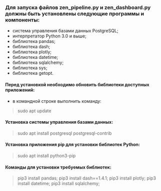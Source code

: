 ### Для запуска файлов zen_pipeline.py и zen_dashboard.py должны быть установлены следующие программы и компоненты:

- система управления базами данных PostgreSQL;
- интерпретатор Python 3.0 и выше;
- библиотека pandas;
- библиотека dash;
- библиотека plotly;
- библиотека datetime;
- библиотека sqlalchemy;
- библиотека sys;
- библиотека getopt.

#### Перед установкой необходимо обновить библиотеки доступных приложений:

- в командной строке выполнить команду:

> sudo apt update

#### Установка системы управления базами данных:

> sudo apt install postgresql postgresql-contrib  

#### Установка приложения pip для установки библиотек Python:

> sudo apt install python3-pip

#### Команды для установки требуемых библиотек:
> pip3 install pandas;
> pip3 install dash==1.4.1;
> pip3 install plotly;
> pip3 install datetime;
> pip3 install sqlalchemy; 
